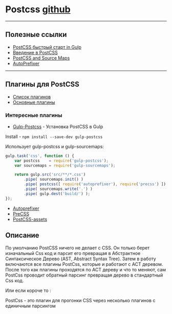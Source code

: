 # Postcss [github](https://github.com/postcss/postcss#postcss-)

---
## Полезные ссылки

* [PostCSS быстрый старт in Gulp](https://habr.com/post/271739/)
* [Введение в PostCSS](https://webformyself.com/vvedenie-v-postcss/)
* [PostCSS and Source Maps](https://github.com/postcss/postcss/blob/master/docs/source-maps.md)
* [AutpPrefixer](https://github.com/postcss/autoprefixer)
---
## Плагины для PostCSS

* [Список плагинов](https://github.com/postcss/postcss/blob/master/docs/plugins.md)
* [Основные плагины](https://post-css.ru/install/)

### Интересные плагины

* [Gulp-Postcss](https://www.npmjs.com/package/gulp-postcss) - Установка PostCSS в Gulp

Install - `npm install --save-dev gulp-postcss`

Использует gulp-postcss и gulp-sourcemaps:
```js
gulp.task('css', function () {
    var postcss    = require('gulp-postcss');
    var sourcemaps = require('gulp-sourcemaps');

    return gulp.src('src/**/*.css')
        .pipe( sourcemaps.init() )
        .pipe( postcss([ require('autoprefixer'), require('precss') ]) )
        .pipe( sourcemaps.write('.') )
        .pipe( gulp.dest('build/') );
});
```
* [Autoprefixer](plugins/autoprefixer.md)
* [PreCSS](https://www.npmjs.com/package/precss)
* [PostCSS-assets](https://github.com/borodean/postcss-assets)

## Описание

По умолчанию PostCSS ничего не делает с CSS. Он только берет изначальный Css код и парсит его превращая в Абстрактное Синтаксическое Дерево (AST, Abstract Syntax Tree). Затем в работу включаются все плагины PostCss, которые и работают с АСТ деревом. После того как плагины проходятся по АСТ дереву и что то меняют, сам PostCss проводит обратный парсинг превращая дерево в стандартный Css код.

Или если короче то :

PostCss - это плагин для прогонки CSS через несколько плагинов с единичным парсингом